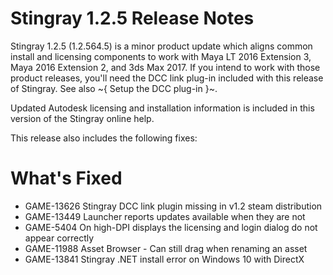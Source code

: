 # Stingray 1.2.5 Release Notes
<a name="top"></a>

Stingray 1.2.5 (1.2.564.5) is a minor product update which aligns common install and licensing components to work with Maya LT 2016 Extension 3, Maya 2016 Extension 2, and 3ds Max 2017. If you intend to work with those product releases, you'll need the DCC link plug-in included with this release of Stingray. See also ~{ Setup the DCC plug-in }~.

Updated Autodesk licensing and installation information is included in this version of the Stingray online help.

This release also includes the following fixes:

# What's Fixed

- GAME-13626 Stingray DCC link plugin missing in v1.2 steam distribution
- GAME-13449 Launcher reports updates available when they are not
- GAME-5404 On high-DPI displays the licensing and login dialog do not appear correctly
- GAME-11988 Asset Browser - Can still drag when renaming an asset
- GAME-13841 Stingray .NET install error on Windows 10 with DirectX

